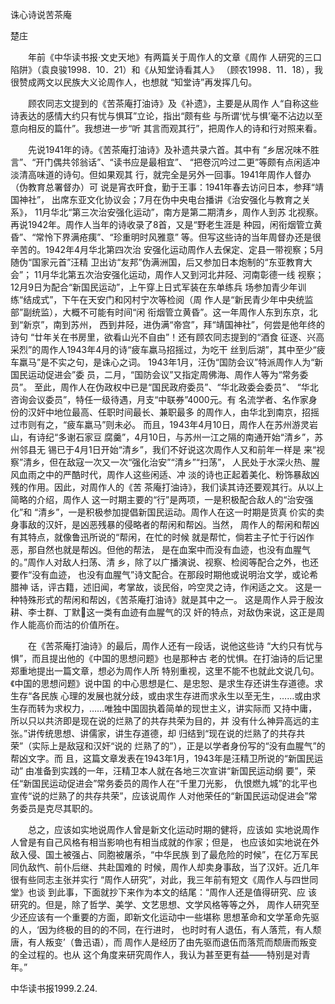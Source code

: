 诛心诗说苦茶庵

楚庄

　　年前《中华读书报·文史天地》有两篇关于周作人的文章《周作
人研究的三口陷阱》（袁良骏1998．10．21）和《从知堂诗看其人》
（顾农1998．11．18），我很赞成两文以民族大义论周作人，也想就
“知堂诗”再发挥几句。

　　顾农同志文提到的《苦茶庵打油诗》及《补遗》，主要是从周作
人“自称这些诗表达的感情大约只有忧与惧耳”立论，指出“颇有些
与所谓‘忧与惧’毫不沾边以至意向相反的篇什”。我想进一步“听
其言而观其行”，把周作人的诗和行对照来看。

　　先说1941年的诗。《苦茶庵打油诗》及补遗共录六首。其中有
“乡居况味不胜言”、“开门偶共邻翁话”、“读书应是最相宜”、
“把卷沉吟过二更”等颇有点闲适冲淡清高味道的诗句。但如果观其
行，就完全是另外一回事。1941年周作人督办（伪教育总署督办）可
说是宵衣旰食，勤于王事：1941年春去访问日本，参拜“靖国神社”，
出席东亚文化协议会；7月在伪中央电台播讲《治安强化与教育之关系》，
11月华北“第三次治安强化运动”，南方是第二期清乡，周作人到苏
北视察。再说1942年。周作人当年的诗收录了8首，又是“野老生涯是
种园，闲衔烟管立黄昏”、“常怜下界满疮痍”、“珍重明时风雅意”
等。但写这些诗的当年周督办还是很辛苦的。1942年4月华北第四次治
安强化运动周作人去保定、定县一带视察；5月随伪“国家元首”汪精
卫出访“友邦”伪满洲国，后又参加日本炮制的“东亚教育大会”；
11月华北第五次治安强化运动，周作人又到河北井陉、河南彰德一线
视察；12月9日为配合“新国民运动”，上午穿上日式军装在东单练兵
场参加青少年训练“结成式”，下午在天安门和冈村宁次等检阅（周
作人是“新民青少年中央统监部”副统监），大概不可能有时间“闲
衔烟管立黄昏”。这一年周作人东到东京，北到“新京”，南到苏州，
西到井陉，进伪满“帝宫”，拜“靖国神社”，何尝是他年终的诗句
“廿年关在书房里，欲看山光不自由”！还有顾农同志提到的“酒食
征逐、兴高采烈”的周作人1943年4月的诗“疲车羸马招摇过，为吃干
丝到后湖”，其中至少“疲车羸马”是不实之句，是诛心之词。
1943年1月，汪伪“国防会议”特派周作人为“新国民运动促进会”委
员，二月，“国防会议”又指定周佛海、周作人等为“常务委员”。
至此，周作人在伪政权中已是“国民政府委员”、“华北政委会委员”、
“华北咨询会议委员”，特任一级待遇，月支“中联券”4000元。有
名流学者、名作家身份的汉奸中地位最高、任职时间最长、兼职最多
的周作人，由华北到南京，招摇过市则有之，“疲车羸马”则未必。
而且，1943年4月10日，周作人在苏州游灵岩山，有诗纪“多谢石家豆
腐羹”，4月10日，与苏州一江之隔的南通开始“清乡”，苏州邻县无
锡已于4月1日开始“清乡”，我们不好说这次周作人又和前年一样是
来“视察”清乡，但在敌寇一次又一次“强化治安”“清乡”“扫荡”，
人民处于水深火热、腥风血雨之中的严酷时代，周作人这些闲适、冲
淡的诗也正起着美化、粉饰暴敌凶残的作用。因此，对周作人的《苦
茶庵打油诗》，我们读其诗还要观其行。从以上简略的介绍，周作人
这一时期主要的“行”是两项，一是积极配合敌人的“治安强化”和
“清乡”，一是积极参加提倡新国民运动。周作人在这一时期是货真
价实的卖身事敌的汉奸，是凶恶残暴的侵略者的帮闲和帮凶。当然，
周作人的帮闲和帮凶有其特点，就像鲁迅所说的“帮闲，在忙的时候
就是帮忙，倘若主子忙于行凶作恶，那自然也就是帮凶。但他的帮法，
是在血案中而没有血迹，也没有血腥气的。”周作人对敌人扫荡、清
乡，除了以广播演说、视察、检阅等配合之外，也还要作“没有血迹，
也没有血腥气”诗文配合。在那段时期他或说明治文学，或论希腊神
话，评古籍，述旧闻，考掌故，谈民俗，吟空灵之诗，作闲适之文。
这是一种特殊形式的帮闲和帮凶，《苦茶庵打油诗》就是其中之一。
这是周作人异于殷汝耕、李士群、丁默这一类有血迹有血腥气的汉
奸的特点，对敌伪来说，这正是周作人能高价而沽的价值所在。

　　在《苦茶庵打油诗》的最后，周作人还有一段话，说他这些诗
“大约只有忧与惧”，而且提出他的《中国的思想问题》也是那种古
老的忧惧。在打油诗的后记里郑重地提出一篇文章，想必为周作人所
特别重视，这里不能不也就此文说几句。《中国的思想问题》说中国
的中心思想是仁、是忠恕、是求生存还讲生存道德。求生存“各民族
心理的发展也就分歧，或由求生存进而求永生以至无生，……或由求
生存而转为求权力，……唯独中国固执着简单的现世主义，讲实际而
又持中庸，所以只以共济即是现在说的烂熟了的共存共荣为目的，并
没有什么神异高远的主张。”讲传统思想、讲儒家，讲生存道德，却
归结到“现在说的烂熟了的共存共荣”（实际上是敌寇和汉奸“说的
烂熟了的”），正是以学者身份写的“没有血腥气”的帮凶文字。而
且，这篇文章发表在1943年1月，1943年是汪精卫所说的“新国民运动”
由准备到实践的一年，汪精卫本人就在各地三次宣讲“新国民运动纲
要”，荣任“新国民运动促进会”常务委员的周作人在“千里刀光影，
仇恨燃九城”的北平也宣传“说的烂熟了的共存共荣”，应该说周作
人对他荣任的“新国民运动促进会”常务委员是克尽其职的。

　　总之，应该如实地说周作人曾是新文化运动时期的健将，应该如
实地说周作人曾是有自己风格有相当影响也有相当成就的作家；但是，
也应该如实地说在外敌入侵、国土被强占、同胞被屠杀，“中华民族
到了最危险的时候”，在亿万军民同仇敌忾、前仆后继、共赴国难的
时候，周作人却卖身事敌，当了汉奸。近几年很有些同志主张并实行
“周作人研究”，对此，我三年前有短文《周作人与四世同堂》也谈
到此事，下面就抄下来作为本文的结尾：“周作人还是值得研究、应
该研究的。但是，除了哲学、美学、文艺思想、文学风格等等之外，
周作人研究至少还应该有一个重要的方面，即新文化运动中一些堪称
思想革命和文学革命先驱的人，‘因为终极的目的的不同，在行进时，
也时时有人退伍，有人落荒，有人颓唐，有人叛变’（鲁迅语），而
周作人是经历了由先驱而退伍而落荒而颓唐而叛变的全过程的。也从
这个角度来研究周作人，我认为甚至更有益——特别是对青年。”

中华读书报1999.2.24.
